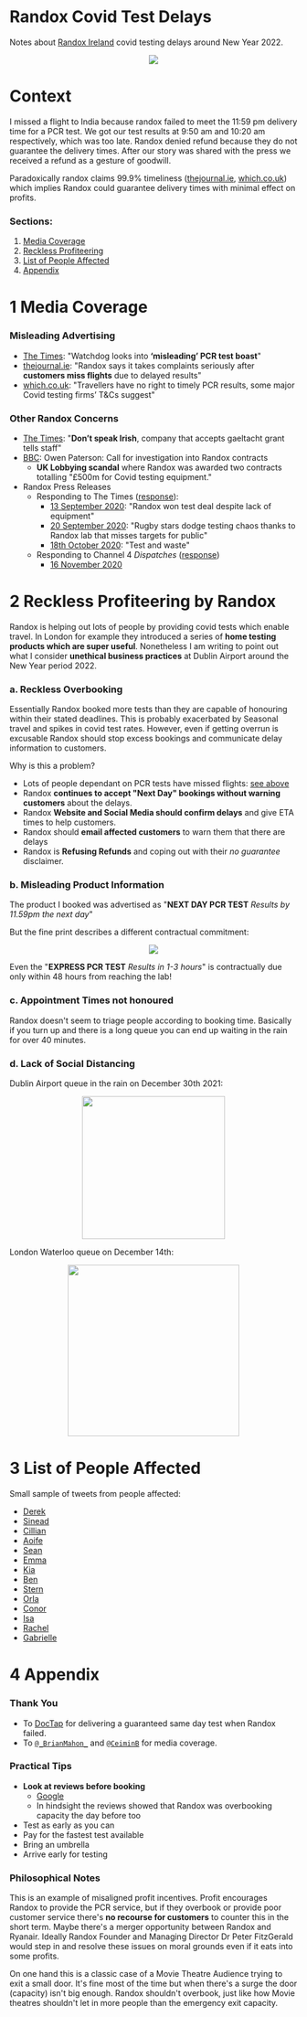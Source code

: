 # Randox Covid Test Delays
Notes about [Randox Ireland](https://booking.randox.ie/) covid testing delays around New Year 2022.
<p align="center">
  <img src="https://github.com/FergM/chronological-blog/blob/main/2022/images/2022-01-01_Randox_Next_Day_Covid_Test.PNG" />
</p>

# Context
I missed a flight to India because randox failed to meet the 11:59 pm delivery time for a PCR test. We got our test results at 9:50 am and 10:20 am respectively, which was too late. Randox denied refund because they do not guarantee the delivery times. After our story was shared with the press we received a refund as a gesture of goodwill.

Paradoxically randox claims 99.9% timeliness ([thejournal.ie](https://www.thejournal.ie/randox-pcr-testing-results-delays-5651168-Jan2022/), [which.co.uk](https://www.which.co.uk/news/2021/10/travel-news-pcr-tests-results-on-time-randox-expert-medicals-nationwide-pathology/)) which implies Randox could guarantee delivery times with minimal effect on profits.

### Sections:
1. [Media Coverage](#1-media-coverage)
2. [Reckless Profiteering](#2-reckless-profiteering-by-randox)
3. [List of People Affected](#3-list-of-people-affected)
4. [Appendix](#4-appendix)

# 1 Media Coverage
### Misleading Advertising
* [The Times](https://www.thetimes.co.uk/article/watchdog-misleading-pcr-test-boast-ireland-travel-restrictions-v7gr0zwgj): "Watchdog looks into **‘misleading’ PCR test boast**"
* [thejournal.ie](https://www.thejournal.ie/randox-pcr-testing-results-delays-5651168-Jan2022/): "Randox says it takes complaints seriously after **customers miss flights** due to delayed results"
* [which.co.uk](https://www.which.co.uk/news/2021/10/travel-news-pcr-tests-results-on-time-randox-expert-medicals-nationwide-pathology/): "Travellers have no right to timely PCR results, some major Covid testing firms’ T&Cs suggest"

### Other Randox Concerns
* [The Times](https://www.thetimes.co.uk/article/dont-speak-irish-company-that-accepts-gaeltacht-grant-tells-staff-wmntxsvtr): "**Don’t speak Irish**, company that accepts gaeltacht grant tells staff"
* [BBC](https://www.bbc.com/news/uk-northern-ireland-59214966): Owen Paterson: Call for investigation into Randox contracts
    * **UK Lobbying scandal** where Randox was awarded two contracts totalling "£500m for Covid testing equipment."
* Randox Press Releases
    * Responding to The Times ([response](https://www.randox.com/tag/sunday-times/)):
      * [13 September 2020](https://www.thetimes.co.uk/article/owen-paterson-case-randox-won-test-deal-despite-lack-of-equipment-5wdrc296b): "Randox won test deal despite lack of equipment"
      * [20 September 2020](https://www.thetimes.co.uk/article/rugby-stars-dodge-testing-chaos-thanks-to-randox-lab-that-misses-targets-for-public-5gj760gns): "Rugby stars dodge testing chaos thanks to Randox lab that misses targets for public"
      * [18th October 2020](https://www.thetimes.co.uk/article/test-and-waste-dido-harding-boss-of-12bn-tracing-scheme-says-it-was-never-a-silver-bullet-s5n66rnjc): "Test and waste"
    * Responding to Channel 4 *Dispatches* ([response](https://www.randox.com/dispatches-channel4-16nov/))
      * [16 November 2020](https://www.channel4.com/press/news/dispatches-uncovers-serious-failings-one-uks-largest-covid-testing-labs)

# 2 Reckless Profiteering by Randox
Randox is helping out lots of people by providing covid tests which enable travel. In London for example they introduced a series of **home testing products which are super useful**. Nonetheless I am writing to point out what I consider **unethical business practices** at Dublin Airport around the New Year period 2022.

### **a. Reckless Overbooking**
Essentially Randox booked more tests than they are capable of honouring within their stated deadlines. This is probably exacerbated by Seasonal travel and spikes in covid test rates. However, even if getting overrun is excusable Randox should stop excess bookings and communicate delay information to customers.

Why is this a problem?
* Lots of people dependant on PCR tests have missed flights: [see above](#list-of-people-affected)
* Randox **continues to accept "Next Day" bookings without warning customers** about the delays.
* Randox **Website and Social Media should confirm delays** and give ETA times to help customers.
* Randox should **email affected customers** to warn them that there are delays
* Randox is **Refusing Refunds** and coping out with their *no guarantee* disclaimer.

### b. Misleading Product Information
The product I booked was advertised as "**NEXT DAY PCR TEST** *Results by 11.59pm the next day*"

But the fine print describes a different contractual commitment:
<p align="center">
  <img src="https://github.com/FergM/chronological-blog/blob/main/2022/images/2022-01-01_Randox_PCR_Terms_and_Conditions.PNG" />
</p>

Even the "**EXPRESS PCR TEST** *Results in 1-3 hours*" is contractually due only within 48 hours from reaching the lab!

### c. Appointment Times not honoured
Randox doesn't seem to triage people according to booking time. Basically if you turn up and there is a long queue you can end up waiting in the rain for over 40 minutes.

### d. Lack of Social Distancing
Dublin Airport queue in the rain on December 30th 2021:
<p align="center">
  <img src="https://github.com/FergM/chronological-blog/blob/main/2022/images/2021-12-30_Randox_Dublin_Airport.jpg" width="250"/>
</p>

London Waterloo queue on December 14th:
<p align="center">
  <img src="https://github.com/FergM/chronological-blog/blob/main/2022/images/2021-12-14_Randox_London_Waterloo.jpg" width="300"/>
</p>

# 3 List of People Affected
Small sample of tweets from people affected:
* [Derek](https://twitter.com/andrewsderek/status/1477153966001688576?s=20)
* [Sinead](https://twitter.com/cineadsronin/status/1476692315615993858?s=20)
* [Cillian](https://twitter.com/Cilliandesmond/status/1477202040505909251?s=20)
* [Aoife](https://twitter.com/cliffy0701/status/1477233857451761668?s=20)
* [Sean](https://twitter.com/SeanEMacFadden1/status/1477234455869857798?s=20)
* [Emma](https://twitter.com/emmagal37422778/status/1476530888724955142?s=20)
* [Kia](https://twitter.com/KiaAbdullah/status/1477219379452555267?s=20)
* [Ben](https://twitter.com/BenRaff68003426/status/1477154938111287296?s=20)
* [Stern](https://twitter.com/mrboombasssstic/status/1476677860618350593?s=20)
* [Orla](https://twitter.com/ocliffo/status/1477226408971751427?s=20)
* [Conor](https://twitter.com/ConorCourtenay/status/1477233822580326406?s=20)
* [Isa](https://twitter.com/IsaGlancy/status/1477070557984305154?s=20)
* [Rachel](https://twitter.com/RachelH931/status/1477162096362246148?s=20)
* [Gabrielle](https://twitter.com/gabbiecurran/status/1476562849145274372?s=20)

# 4 Appendix
### Thank You
* To [DocTap](https://doctap.co.uk/) for delivering a guaranteed same day test when Randox failed.
* To [`@_BrianMahon_`](https://twitter.com/_BrianMahon_) and [`@CeiminB`](https://twitter.com/CeiminB) for media coverage.

### Practical Tips
* **Look at reviews before booking**
    * [Google](https://www.google.com/search?q=randox+dublin+airport)
    * In hindsight the reviews showed that Randox was overbooking capacity the day before too
* Test as early as you can
* Pay for the fastest test available
* Bring an umbrella
* Arrive early for testing

### Philosophical Notes
This is an example of misaligned profit incentives. Profit encourages Randox to provide the PCR service, but if they overbook or provide poor customer service there's **no recourse for customers** to counter this in the short term. Maybe there's a merger opportunity between Randox and Ryanair. Ideally Randox Founder and Managing Director Dr Peter FitzGerald would step in and resolve these issues on moral grounds even if it eats into some profits.

On one hand this is a classic case of a Movie Theatre Audience trying to exit a small door. It's fine most of the time but when there's a surge the door (capacity) isn't big enough. Randox shouldn't overbook, just like how Movie theatres shouldn't let in more people than the emergency exit capacity.
